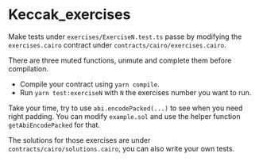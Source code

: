 # Keccak_exercises
Make tests under `exercises/ExerciseN.test.ts` passe by modifying the `exercises.cairo` contract under `contracts/cairo/exercises.cairo`.

There are three muted functions, unmute and complete them before compilation.
- Compile your contract using `yarn compile`.
- Run `yarn test:exerciseN` with `N` the exercises number you want to run.

Take your time, try to use `abi.encodePacked(...)` to see when you need right padding. You can modify `example.sol` and use the helper function `getAbiEncodePacked` for that.

The solutions for those exercises are under `contracts/cairo/solutions.cairo`, you can also write your own tests.